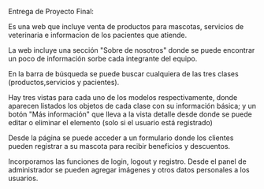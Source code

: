 Entrega de Proyecto Final:

Es una web que incluye venta de productos para mascotas, servicios de veterinaria e informacion de los pacientes que atiende.

La web incluye una sección "Sobre de nosotros" donde se puede encontrar un poco de información sorbe cada integrante del equipo.

En la barra de búsqueda se puede buscar cualquiera de las tres clases (productos,servicios y pacientes).

Hay tres vistas para cada uno de los modelos respectivamente, donde aparecen listados los objetos de cada clase con su información básica; y un botón "Más información" que lleva a la vista detalle desde donde se puede editar o eliminar el elemento (solo si el usuario está registrado)

Desde la página se puede acceder a un formulario donde los clientes pueden registrar a su mascota para recibir beneficios y descuentos.

Incorporamos las funciones de login, logout y registro. Desde el panel de administrador se pueden agregar imágenes y otros datos personales a los usuarios.